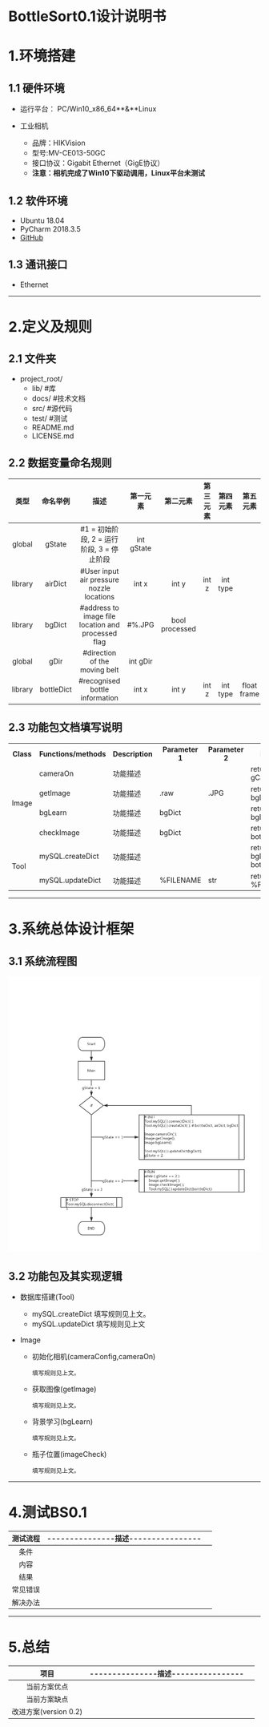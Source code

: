 # BottleSort0.1设计说明书

# 1.**环境搭建**

## 1.1 硬件环境

* 运行平台： PC/Win10_x86_64**&**Linux

* 工业相机

  + 品牌：HIKVision 
  + 型号:MV-CE013-50GC
  + 接口协议：Gigabit Ethernet（GigE协议）
  + **注意：相机完成了Win10下驱动调用，Linux平台未测试**

## 1.2 软件环境
* Ubuntu 18.04
* PyCharm 2018.3.5
* [GitHub](https://github.com/evolzed/armlogic)

## 1.3 通讯接口
* Ethernet

----

# 2.**定义及规则**

## 2.1 文件夹
* project_root/
  * lib/          #库
  * docs/         #技术文档
  * src/          #源代码
  * test/         #测试
  * README.md     
  * LICENSE.md     

## 2.2 数据变量命名规则

|   类型   | 命名举例 |              描述               | 第一元素 | 第二元素 |  第三元素 |  第四元素 |  第五元素 | 
| :------: | :------: | :-----------------------------: | :-------: | :-------: | :-------: | :-------: | :-------: |
| global |  gState  | #1 = 初始阶段, 2 = 运行阶段, 3 = 停止阶段 | int gState |
| library |  airDict  | #User input air pressure nozzle locations | int x | int y | int z | int type |
| library |  bgDict  | #address to image file location and processed flag | #%.JPG | bool processed |
| global |  gDir  | #direction of the moving belt | int gDir |
| library |  bottleDict  | #recognised bottle information | int x | int y | int z | int type | float frame | Time processed |

## 2.3 功能包文档填写说明
<table>
	<tr>
	    	<th>Class</th>
		<th>Functions/methods</th>
		<th>Description</th> 
        	<th>Parameter 1</th>
        	<th>Parameter 2</th>
        	<th>Return </th>
	</tr >
	<tr >
	    	<td rowspan="4">Image</td>
	    	<td>cameraOn</td>
	    	<td>功能描述</td>
        	<td></td>
       	 	<td></td>
        	<td>return gCameraGo</td>
	</tr>
	<tr>
	    <td>getImage</td>
	    <td>功能描述</td>
        <td>.raw</td>
        <td>.JPG</td>
        <td>return bgDict</td>
	</tr>
	<tr>
	    <td>bgLearn</td>
	    <td>功能描述</td>
        <td>bgDict</td>
        <td></td>
        <td>return bgDict</td>
	</tr>
	<tr>
	    <td>checkImage</td>
	    <td>功能描述</td>
        <td>bgDict</td>
        <td></td>
        <td>return bottleDict</td>
	</tr>
    <tr >
	    <td rowspan="3">Tool</td>
	    <td>mySQL.createDict</td>
	    <td>功能描述</td>
        <td></td>
        <td></td>
        <td>return bgDict, bottleDict</td>
	</tr>
	<tr>
	    <td>mySQL.updateDict</td>
	    <td>功能描述</td>
        <td>%FILENAME</td>
        <td>str</td>
        <td>return %FILENAME</td>
	</tr>
</table>

----
#  3.**系统总体设计框架**

## 3.1 系统流程图
![FlowChart](https://github.com/evolzed/armlogic/blob/BottleSort0.1/docs/pic/FlowChart/BS0.1FC.png)

## 3.2 功能包及其实现逻辑

* 数据库搭建(Tool)
  * mySQL.createDict
        填写规则见上文。
  * mySQL.updateDict
	填写规则见上文
	
* Image
  * 初始化相机(cameraConfig,cameraOn)

        填写规则见上文。
  * 获取图像(getImage)

        填写规则见上文。
  * 背景学习(bgLearn)

        填写规则见上文。
  * 瓶子位置(imageCheck)

        填写规则见上文。

----
#  4.**测试BS0.1**
| 测试流程 | ---------------描述---------------- |      |
| :------: | :---------------------------------: | ---- |
|   条件   |                                     |      |
|   内容   |                                     |      |
|   结果   |                                     |      |
| 常见错误 |                                     |      |
| 解决办法 |                                     |      |

----
# 5.**总结**
|         项目          | ---------------描述---------------- |      |
| :-------------------: | :---------------------------------: | ---- |
|     当前方案优点      |                                     |      |
|     当前方案缺点      |                                     |      |
| 改进方案(version 0.2) |                                     |      |
